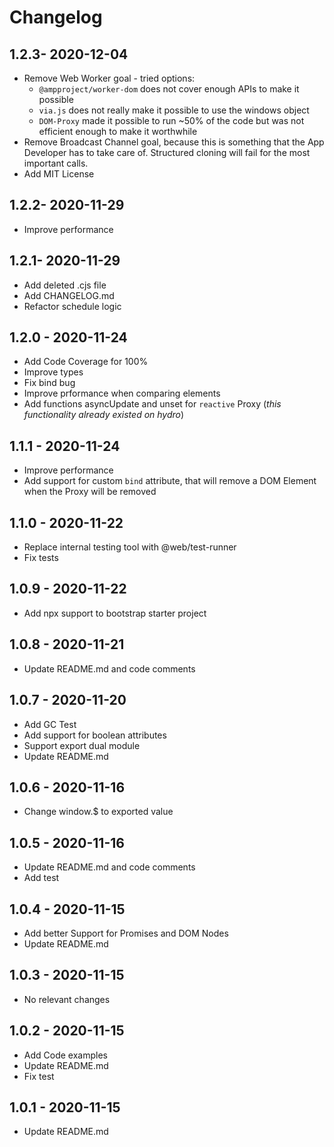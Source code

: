 # Changelog

## 1.2.3- 2020-12-04

- Remove Web Worker goal - tried options:
  - `@ampproject/worker-dom` does not cover enough APIs to make it possible
  - `via.js` does not really make it possible to use the windows object
  - `DOM-Proxy` made it possible to run ~50% of the code but was not efficient enough to make it worthwhile
- Remove Broadcast Channel goal, because this is something that the App Developer has to take care of. Structured cloning will fail for the most important calls.
- Add MIT License

## 1.2.2- 2020-11-29

- Improve performance

## 1.2.1- 2020-11-29

- Add deleted .cjs file
- Add CHANGELOG.md
- Refactor schedule logic

## 1.2.0 - 2020-11-24

- Add Code Coverage for 100%
- Improve types
- Fix bind bug
- Improve prformance when comparing elements
- Add functions asyncUpdate and unset for `reactive` Proxy (<em>this functionality already existed on hydro</em>)

## 1.1.1 - 2020-11-24

- Improve performance
- Add support for custom `bind` attribute, that will remove a DOM Element when the Proxy will be removed

## 1.1.0 - 2020-11-22

- Replace internal testing tool with @web/test-runner
- Fix tests

## 1.0.9 - 2020-11-22

- Add npx support to bootstrap starter project

## 1.0.8 - 2020-11-21

- Update README.md and code comments

## 1.0.7 - 2020-11-20

- Add GC Test
- Add support for boolean attributes
- Support export dual module
- Update README.md

## 1.0.6 - 2020-11-16

- Change window.$ to exported value

## 1.0.5 - 2020-11-16

- Update README.md and code comments
- Add test

## 1.0.4 - 2020-11-15

- Add better Support for Promises and DOM Nodes
- Update README.md

## 1.0.3 - 2020-11-15

- No relevant changes

## 1.0.2 - 2020-11-15

- Add Code examples
- Update README.md
- Fix test

## 1.0.1 - 2020-11-15

- Update README.md
